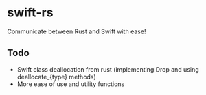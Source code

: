 # swift-rs
Communicate between Rust and Swift with ease!

## Todo
- Swift class deallocation from rust (implementing Drop and using deallocate_{type} methods)
- More ease of use and utility functions
